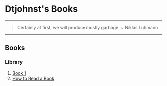 # Dtjohnst's Books
---
>Certainly at first, we will produce mostly garbage. ~ Niklas Luhmann
---
## Books

### Library
1. [Book 1](books/book1)
2. [How to Read a Book](/books/how-to-read-a-book-1972)
